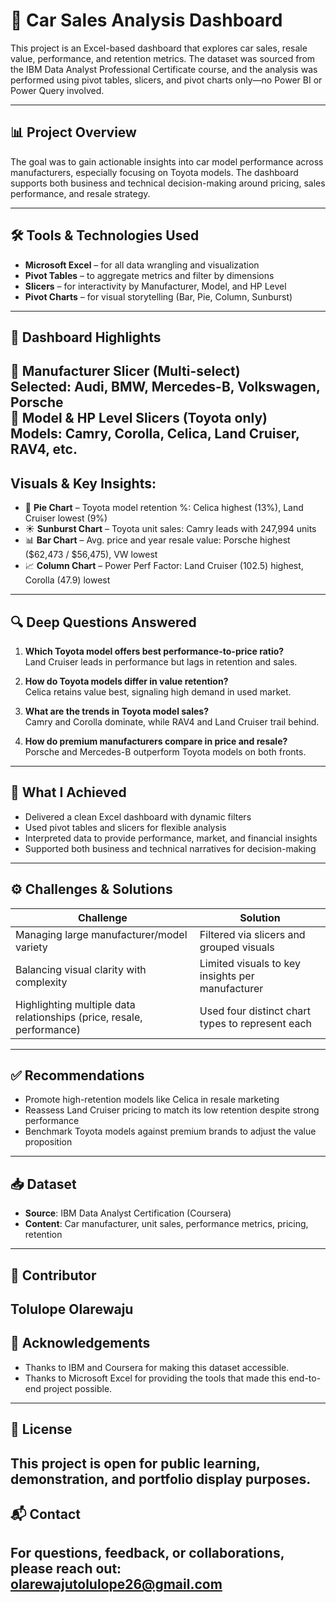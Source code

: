 # 🚗 Car Sales Analysis Dashboard  
This project is an Excel-based dashboard that explores car sales, resale value, performance, and retention metrics. The dataset was sourced from the IBM Data Analyst Professional Certificate course, and the analysis was performed using pivot tables, slicers, and pivot charts only—no Power BI or Power Query involved.

---
## 📊 Project Overview 
The goal was to gain actionable insights into car model performance across manufacturers, especially focusing on Toyota models. The dashboard supports both business and technical decision-making around pricing, sales performance, and resale strategy.

---
## 🛠 Tools & Technologies Used  
- **Microsoft Excel** – for all data wrangling and visualization  
- **Pivot Tables** – to aggregate metrics and filter by dimensions  
- **Slicers** – for interactivity by Manufacturer, Model, and HP Level  
- **Pivot Charts** – for visual storytelling (Bar, Pie, Column, Sunburst)
  
---
## 📌 Dashboard Highlights  
🔹 **Manufacturer Slicer (Multi-select)**  
Selected: Audi, BMW, Mercedes-B, Volkswagen, Porsche  
🔹 **Model & HP Level Slicers (Toyota only)**  
Models: Camry, Corolla, Celica, Land Cruiser, RAV4, etc.
---
## **Visuals & Key Insights:**  
- 🧩 **Pie Chart** – Toyota model retention %: Celica highest (13%), Land Cruiser lowest (9%)  
- ☀️ **Sunburst Chart** – Toyota unit sales: Camry leads with 247,994 units  
- 📊 **Bar Chart** – Avg. price and year resale value: Porsche highest ($62,473 / $56,475), VW lowest  
- 📈 **Column Chart** – Power Perf Factor: Land Cruiser (102.5) highest, Corolla (47.9) lowest
---
## 🔍 Deep Questions Answered  
1. **Which Toyota model offers best performance-to-price ratio?**  
   Land Cruiser leads in performance but lags in retention and sales.

2. **How do Toyota models differ in value retention?**  
   Celica retains value best, signaling high demand in used market.

3. **What are the trends in Toyota model sales?**  
   Camry and Corolla dominate, while RAV4 and Land Cruiser trail behind.

4. **How do premium manufacturers compare in price and resale?**  
   Porsche and Mercedes-B outperform Toyota models on both fronts.
---
## 🚀 What I Achieved  
- Delivered a clean Excel dashboard with dynamic filters  
- Used pivot tables and slicers for flexible analysis  
- Interpreted data to provide performance, market, and financial insights  
- Supported both business and technical narratives for decision-making
---
## ⚙️ Challenges & Solutions  
| Challenge | Solution |  
|----------|----------|  
| Managing large manufacturer/model variety | Filtered via slicers and grouped visuals |  
| Balancing visual clarity with complexity | Limited visuals to key insights per manufacturer |  
| Highlighting multiple data relationships (price, resale, performance) | Used four distinct chart types to represent each |
---
## ✅ Recommendations  
- Promote high-retention models like Celica in resale marketing  
- Reassess Land Cruiser pricing to match its low retention despite strong performance  
- Benchmark Toyota models against premium brands to adjust the value proposition
---
## 📥 Dataset  
- **Source**: IBM Data Analyst Certification (Coursera)  
- **Content**: Car manufacturer, unit sales, performance metrics, pricing, retention
---
## 👤 Contributor  
Tolulope Olarewaju
---
## 🙏 Acknowledgements  
- Thanks to IBM and Coursera for making this dataset accessible.
- Thanks to Microsoft Excel for providing the tools that made this end-to-end project possible.
---
## 📜 License  
This project is open for public learning, demonstration, and portfolio display purposes.
---
## 📬 Contact  
For questions, feedback, or collaborations, please reach out: **olarewajutolulope26@gmail.com**
---

